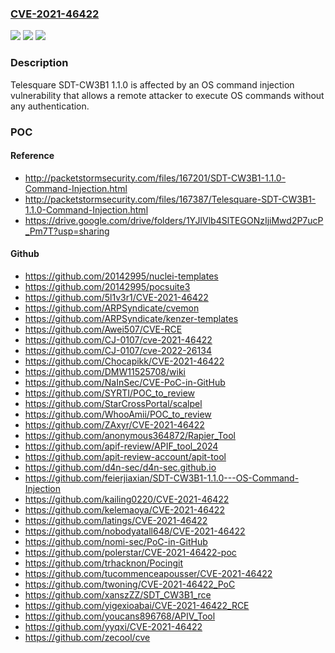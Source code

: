 ### [CVE-2021-46422](https://cve.mitre.org/cgi-bin/cvename.cgi?name=CVE-2021-46422)
![](https://img.shields.io/static/v1?label=Product&message=n%2Fa&color=blue)
![](https://img.shields.io/static/v1?label=Version&message=n%2Fa&color=blue)
![](https://img.shields.io/static/v1?label=Vulnerability&message=n%2Fa&color=brighgreen)

### Description

Telesquare SDT-CW3B1 1.1.0 is affected by an OS command injection vulnerability that allows a remote attacker to execute OS commands without any authentication.

### POC

#### Reference
- http://packetstormsecurity.com/files/167201/SDT-CW3B1-1.1.0-Command-Injection.html
- http://packetstormsecurity.com/files/167387/Telesquare-SDT-CW3B1-1.1.0-Command-Injection.html
- https://drive.google.com/drive/folders/1YJlVlb4SlTEGONzIjiMwd2P7ucP_Pm7T?usp=sharing

#### Github
- https://github.com/20142995/nuclei-templates
- https://github.com/20142995/pocsuite3
- https://github.com/5l1v3r1/CVE-2021-46422
- https://github.com/ARPSyndicate/cvemon
- https://github.com/ARPSyndicate/kenzer-templates
- https://github.com/Awei507/CVE-RCE
- https://github.com/CJ-0107/cve-2021-46422
- https://github.com/CJ-0107/cve-2022-26134
- https://github.com/Chocapikk/CVE-2021-46422
- https://github.com/DMW11525708/wiki
- https://github.com/NaInSec/CVE-PoC-in-GitHub
- https://github.com/SYRTI/POC_to_review
- https://github.com/StarCrossPortal/scalpel
- https://github.com/WhooAmii/POC_to_review
- https://github.com/ZAxyr/CVE-2021-46422
- https://github.com/anonymous364872/Rapier_Tool
- https://github.com/apif-review/APIF_tool_2024
- https://github.com/apit-review-account/apit-tool
- https://github.com/d4n-sec/d4n-sec.github.io
- https://github.com/feierjiaxian/SDT-CW3B1-1.1.0---OS-Command-Injection
- https://github.com/kailing0220/CVE-2021-46422
- https://github.com/kelemaoya/CVE-2021-46422
- https://github.com/latings/CVE-2021-46422
- https://github.com/nobodyatall648/CVE-2021-46422
- https://github.com/nomi-sec/PoC-in-GitHub
- https://github.com/polerstar/CVE-2021-46422-poc
- https://github.com/trhacknon/Pocingit
- https://github.com/tucommenceapousser/CVE-2021-46422
- https://github.com/twoning/CVE-2021-46422_PoC
- https://github.com/xanszZZ/SDT_CW3B1_rce
- https://github.com/yigexioabai/CVE-2021-46422_RCE
- https://github.com/youcans896768/APIV_Tool
- https://github.com/yyqxi/CVE-2021-46422
- https://github.com/zecool/cve

